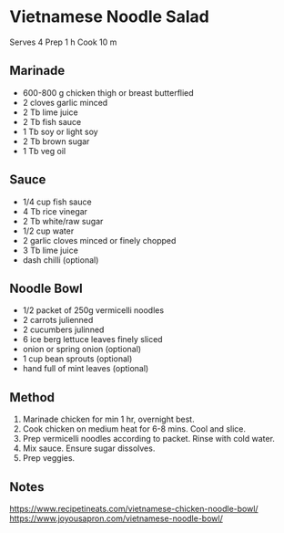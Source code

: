 # Vietnamese Noodle Salad

Serves 4
Prep 1 h
Cook 10 m

## Marinade

* 600-800 g chicken thigh or breast butterflied
* 2 cloves garlic minced
* 2 Tb lime juice
* 2 Tb fish sauce
* 1 Tb soy or light soy
* 2 Tb brown sugar
* 1 Tb veg oil

## Sauce

* 1/4 cup fish sauce
* 4 Tb rice vinegar
* 2 Tb white/raw sugar
* 1/2 cup water
* 2 garlic cloves minced or finely chopped
* 3 Tb lime juice
* dash chilli (optional)

## Noodle Bowl

* 1/2 packet of 250g vermicelli noodles
* 2 carrots julienned
* 2 cucumbers julinned
* 6 ice berg lettuce leaves finely sliced
* onion or spring onion (optional)
* 1 cup bean sprouts (optional)
* hand full of mint leaves (optional)


## Method

1. Marinade chicken for min 1 hr, overnight best.
2. Cook chicken on medium heat for 6-8 mins. Cool and slice.
3. Prep vermicelli noodles according to packet. Rinse with cold water.
4. Mix sauce. Ensure sugar dissolves.
5. Prep veggies. 

## Notes

https://www.recipetineats.com/vietnamese-chicken-noodle-bowl/
https://www.joyousapron.com/vietnamese-noodle-bowl/